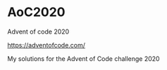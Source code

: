 # AoC2020
Advent of code 2020


https://adventofcode.com/

My solutions for the Advent of Code challenge 2020

